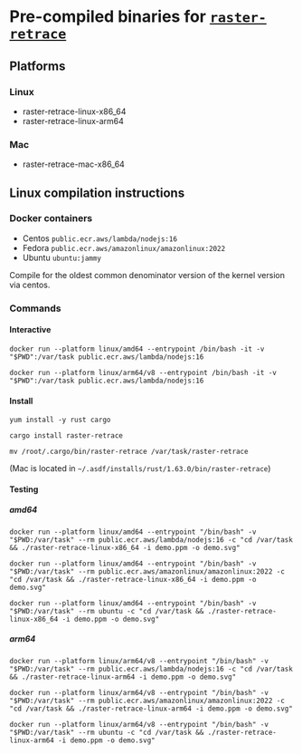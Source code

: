 # Pre-compiled binaries for [`raster-retrace`](https://crates.io/crates/raster-retrace)

## Platforms

### Linux

- raster-retrace-linux-x86_64
- raster-retrace-linux-arm64

### Mac

- raster-retrace-mac-x86_64

## Linux compilation instructions

### Docker containers

- Centos `public.ecr.aws/lambda/nodejs:16`
- Fedora `public.ecr.aws/amazonlinux/amazonlinux:2022`
- Ubuntu `ubuntu:jammy`

Compile for the oldest common denominator version of the kernel version via centos.

### Commands

#### Interactive

`docker run --platform linux/amd64 --entrypoint /bin/bash -it -v "$PWD":/var/task public.ecr.aws/lambda/nodejs:16`

`docker run --platform linux/arm64/v8 --entrypoint /bin/bash -it -v "$PWD":/var/task public.ecr.aws/lambda/nodejs:16`

#### Install

`yum install -y rust cargo`

`cargo install raster-retrace`

`mv /root/.cargo/bin/raster-retrace /var/task/raster-retrace`

(Mac is located in `~/.asdf/installs/rust/1.63.0/bin/raster-retrace`)

#### Testing

##### amd64

`docker run --platform linux/amd64 --entrypoint "/bin/bash" -v "$PWD:/var/task" --rm public.ecr.aws/lambda/nodejs:16 -c "cd /var/task && ./raster-retrace-linux-x86_64 -i demo.ppm -o demo.svg"`

`docker run --platform linux/amd64 --entrypoint "/bin/bash" -v "$PWD:/var/task" --rm public.ecr.aws/amazonlinux/amazonlinux:2022 -c "cd /var/task && ./raster-retrace-linux-x86_64 -i demo.ppm -o demo.svg"`

`docker run --platform linux/amd64 --entrypoint "/bin/bash" -v "$PWD:/var/task" --rm ubuntu -c "cd /var/task && ./raster-retrace-linux-x86_64 -i demo.ppm -o demo.svg"`

##### arm64

`docker run --platform linux/arm64/v8 --entrypoint "/bin/bash" -v "$PWD:/var/task" --rm public.ecr.aws/lambda/nodejs:16 -c "cd /var/task && ./raster-retrace-linux-arm64 -i demo.ppm -o demo.svg"`

`docker run --platform linux/arm64/v8 --entrypoint "/bin/bash" -v "$PWD:/var/task" --rm public.ecr.aws/amazonlinux/amazonlinux:2022 -c "cd /var/task && ./raster-retrace-linux-arm64 -i demo.ppm -o demo.svg"`

`docker run --platform linux/arm64/v8 --entrypoint "/bin/bash" -v "$PWD:/var/task" --rm ubuntu -c "cd /var/task && ./raster-retrace-linux-arm64 -i demo.ppm -o demo.svg"`
